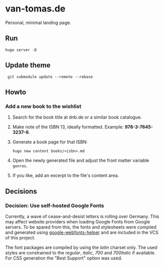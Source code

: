 # van-tomas.de

Personal, minimal landing page.

## Run

    hugo server -D

## Update theme

     git submodule update --remote --rebase

## Howto

### Add a new book to the wishlist

1. Search for the book title at dnb.de or a similar book catalogue.
2. Make note of the ISBN 13, ideally formatted. Example: **978-3-7645-3237-6**.
3. Generate a book page for that ISBN:

       hugo new content books/<isbn>.md

4. Open the newly generated file and adjust the front matter variable `genres`.
5. If you like, add an excerpt to the file's content area.

## Decisions

### Decision: Use self-hosted Google Fonts

Currently, a wave of cease-and-desist letters is rolling over Germany. This may
affect website providers when loading Google Fonts from Google servers. To be
spared from this, the fonts and stylesheets were compiled and generated using
[google-webfonts-helper](https://gwfh.mranftl.com/fonts) and
are included in the VCS of this project.

The font packages are compiled by using the _latin_ charset only. The used
styles are constrained to the _regular_, _italic_, _700_ and _700italic_ if
available. For CSS generation the "Best Support" option was used.
